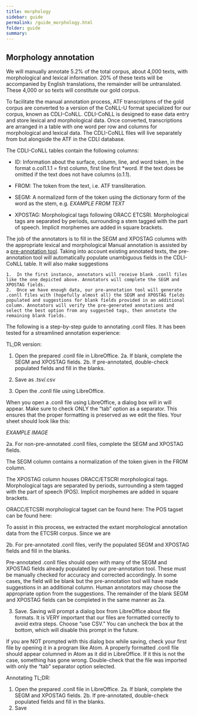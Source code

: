 ```yaml
---
title: morphology
sidebar: guide
permalink: /guide_morphology.html
folder: guide
summary: 
---
```


## Morphology annotation

We will manually annotate 5.2% of the total corpus, about 4,000 texts, with morphological and lexical information. 20% of these texts will be accompanied by English translations, the remainder will be untranslated. These 4,000 or so texts will constitute our gold corpus. 

To facilitate the manual annotation process, ATF transcriptons of the gold corpus are converted to a version of the CoNLL-U format specialized for our corpus, known as CDLI-CoNLL. CDLI-CoNLL is designed to ease data entry and store lexical and morphological data. Once converted, transcriptions are arranged in a table with one word per row and columns for morphological and lexical data. The CDLI-CoNLL files will live separately from but alongside the ATF in the CDLI database.

The CDLI-CoNLL tables contain the following columns:

* ID:  Information about the surface, column, line, and word token, in the format o.col1.1.1 = first column, first line first *word. If the text does be omitted if the text does not have columns (o.1.1).

* FROM:  The token from the text, i.e. ATF transliteration.

* SEGM:  A normalized form of the token using the dictionary form of the word as the stem, e.g. *EXAMPLE FROM TEXT*

* XPOSTAG:  Morphological tags following ORACC ETCSRI. Morphological tags are separated by periods, surrounding a stem tagged with the part of speech. Implicit morphemes are added in square brackets.

The job of the annotators is to fill in the SEGM and XPOSTAG columns with the appropriate lexical and morphological 
Manual annotation is assisted by a [pre-annotation tool](https://github.com/cdli-gh/morphology-pre-annotation-tool). Taking into account existing annotated texts, the pre-annotation tool will automatically populate unambiguous fields in the CDLI-CoNLL table. It will also make suggestions 

	1.	In the first instance, annotators will receive blank .conll files like the one depicted above. Annotators will complete the SEGM and XPOSTAG fields. 
	2.	Once we have enough data, our pre-annotation tool will generate .conll files with (hopefully almost all) the SEGM and XPOSTAG fields populated and suggestions for blank fields provided in an additional column. Annotators will verify the pre-generated annotations and select the best option from any suggested tags, then annotate the remaining blank fields. 

The following is a step-by-step guide to annotating .conll files. It has been tested for a streamlined annotation experience:

TL;DR version:
1. Open the prepared .conll file in LibreOffice.
2a. If blank, complete the SEGM and XPOSTAG fields.
2b. If pre-annotated, double-check populated fields and fill in the blanks.
3. Save as .tsv/.csv

1. Open the .conll file using LibreOffice.

When you open a .conll file using LibreOffice, a dialog box will in will appear. Make sure to check ONLY the “tab” option as a separator. This ensures that the proper formatting is preserved as we edit the files. Your sheet should look like this:

*EXAMPLE IMAGE*

2a. For non-pre-annotated .conll files, complete the SEGM and XPOSTAG fields.

The SEGM column contains a normalization of the token given in the FROM column.

The XPOSTAG column houses ORACC/ETSCRI morphological tags. Morphological tags are separated by periods, surrounding a stem tagged with the part of speech (POS). Implicit morphemes are added in square brackets.

ORACC/ETCSRI morphological tagset can be found here:
The POS tagset can be found here:

To assist in this process, we extracted the extant morphological annotation data from the ETCSRI corpus. Since we are

2b. For pre-annotated .conll files, verify the populated SEGM and XPOSTAG fields and fill in the blanks.

Pre-annotated .conll files should open with many of the SEGM and XPOSTAG fields already populated by our pre-annotation tool. These must be manually checked for accuracy and corrected accordingly. In some cases, the field will be blank but the pre-annotation tool will have made suggestions in an additional column. Human annotators may choose the appropriate option from the suggestions. The remainder of the blank SEGM and XPOSTAG fields can be completed in the same manner as 2a.

3. Save.
Saving will prompt a dialog box from LibreOffice about file formats. It is VERY important that our files are formatted correctly to avoid extra steps. Choose “use CSV.” You can uncheck the box at the bottom, which will disable this prompt in the future.

If you are NOT prompted with this dialog box while saving, check your first file by opening it in a program like Atom. A properly formatted .conll file should appear columned in Atom as it did in LibreOffice. If it this is not the case, something has gone wrong. Double-check that the file was imported with only the “tab” separator option selected.

Annotating TL;DR:
1. Open the prepared .conll file in LibreOffice.
2a. If blank, complete the SEGM and XPOSTAG fields.
2b. If pre-annotated, double-check populated fields and fill in the blanks.
3. Save

